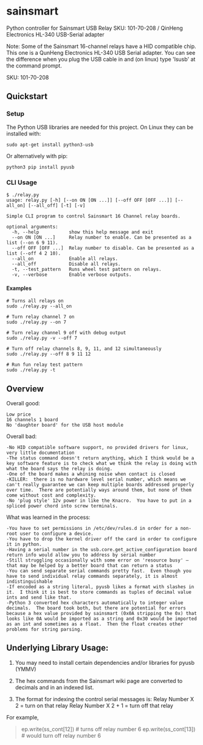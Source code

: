 # sainsmart
Python controller for Sainsmart USB Relay SKU: 101-70-208 / QinHeng Electronics HL-340 USB-Serial adapter

Note: 
Some of the Sainsmart 16-channel relays have a HID compatible chip.  This one is a QunHeng Electronics HL-340 USB Serial adapter.  You can see the difference when you plug the USB cable in and (on linux) type 'lsusb' at the command prompt.


SKU: 101-70-208

## Quickstart
### Setup
The Python USB libraries are needed for this project. On Linux they can be installed with:
```
sudo apt-get install python3-usb
```
Or alternatively with pip:
```
python3 pip install pyusb
```

### CLI Usage
```
$ ./relay.py
usage: relay.py [-h] [--on ON [ON ...]] [--off OFF [OFF ...]] [--all_on] [--all_off] [-t] [-v]

Simple CLI program to control Sainsmart 16 Channel relay boards.

optional arguments:
  -h, --help           show this help message and exit
  --on ON [ON ...]     Relay number to enable. Can be presented as a list (--on 6 9 11).
  --off OFF [OFF ...]  Relay number to disable. Can be presented as a list (--off 4 2 10).
  --all_on             Enable all relays.
  --all_off            Disable all relays.
  -t, --test_pattern   Runs wheel test pattern on relays.
  -v, --verbose        Enable verbose outputs.
```
#### Examples
```
# Turns all relays on
sudo ./relay.py --all_on

# Turn relay channel 7 on
sudo ./relay.py --on 7

# Turn relay channel 9 off with debug output
sudo ./relay.py -v --off 7

# Turn off relay channels 8, 9, 11, and 12 simultaneously
sudo ./relay.py --off 8 9 11 12

# Run fun relay test pattern
sudo ./relay.py -t
````

## Overview
Overall good:

    Low price
    16 channels 1 board
    No 'daughter board' for the USB host module


Overall bad:

    -No HID compatible software support, no provided drivers for linux, very little documentation
    -The status command doesn't return anything, which I think would be a key software feature is to check what we think the relay is doing with what the board says the relay is doing.
    -One of the board makes a whining noise when contact is closed
    -KILLER:  there is no hardware level serial number, which means we can't really guarantee we can keep multiple boards addressed properly over time.  There are potentially ways around them, but none of them come without cost and complexity.
    -No 'plug style' 12v power in like the Knacro.  You have to put in a spliced power chord into screw terminals.


What was learned in the process:

    -You have to set permissions in /etc/dev/rules.d in order for a non-root user to configure a device.
    -You have to drop the kernel driver off the card in order to configure it in python.
    -Having a serial number in the usb.core.get_active_configuration board return info would allow you to address by serial number
    -Still struggling occasionally with some error on 'resource busy' — that may be helped by a better board that can return a status
    -You can send separate serial commands pretty fast.  Even though you have to send individual relay commands separately, it is almost indistinguishable
    -If encoded as a string literal, pyusb likes a format with slashes in it.  I think it is best to store commands as tuples of decimal value ints and send like that.
    -Python 3 converted hex characters automatically to integer value decimals.  The board took both, but there are potential for errors because a hex value provided by sainsmart (0x0A stripping the 0x) that looks like 0A would be imported as a string and 0x30 would be imported as an int and sometimes as a float.  Then the float creates other problems for string parsing.

## Underlying Library Usage:
1. You may need to install certain dependencies and/or libraries for pyusb (YMMV)

2. The hex commands from the Sainsmart wiki page are converted to decimals and in an indexed list.

3. The format for indexing the control serial messages is: 
Relay Number X 2 = turn on that relay
Relay Number X 2 + 1 = turn off that relay

For example, 
> ep.write(ss_cont[12])     # turns off relay number 6
> ep.write(ss_cont[13])     # would turn off relay number 6  

